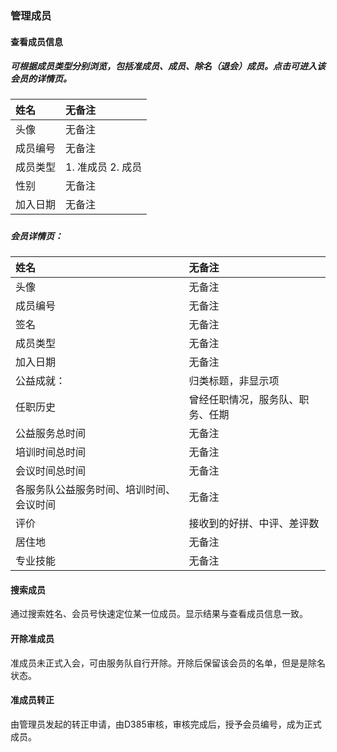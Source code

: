 ### 管理成员

#### 查看成员信息

##### 可根据成员类型分别浏览，包括准成员、成员、除名（退会）成员。点击可进入该会员的详情页。

| 姓名 | 无备注 |
| :--- | :--- |
| 头像 | 无备注 |
| 成员编号 | 无备注 |
| 成员类型 | 1. 准成员 2. 成员 |
| 性别 | 无备注 |
| 加入日期 | 无备注 |

##### 

##### 会员详情页：

| 姓名 | 无备注 |
| :--- | :--- |
| 头像 | 无备注 |
| 成员编号 | 无备注 |
| 签名 | 无备注 |
| 成员类型 | 无备注 |
| 加入日期 | 无备注 |
| 公益成就： | 归类标题，非显示项 |
| 任职历史 | 曾经任职情况，服务队、职务、任期 |
| 公益服务总时间 | 无备注 |
| 培训时间总时间 | 无备注 |
| 会议时间总时间 | 无备注 |
| 各服务队公益服务时间、培训时间、会议时间 | 无备注 |
| 评价 | 接收到的好拼、中评、差评数 |
| 居住地 | 无备注 |
| 专业技能 | 无备注 |

#### 搜索成员

通过搜索姓名、会员号快速定位某一位成员。显示结果与查看成员信息一致。

#### 开除准成员

准成员未正式入会，可由服务队自行开除。开除后保留该会员的名单，但是是除名状态。

#### 准成员转正

由管理员发起的转正申请，由D385审核，审核完成后，授予会员编号，成为正式成员。

